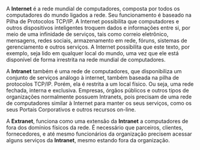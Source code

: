 A **Internet** é a rede mundial de computadores, composta por todos os computadores do mundo ligados a rede. Seu funcionamento é baseado na Pilha de Protocolos TCP/IP. A Internet possibilita que computadores e outros dispositivos inteligentes troquem dados e informações entre si, por meio de uma infinidade de serviços, tais como correio eletrônico, mensagens, redes sociais, armazenamento em rede, fóruns, sistemas de gerenciamento e outros serviços. A Internet possibilita que este texto, por exemplo, seja lido em qualquer local do mundo, uma vez que ele está disponível de forma irrestrita na rede mundial de computadores.

A **Intranet** também é uma rede de computadores, que disponibiliza um conjunto de serviços análogo à internet, também baseada na pilha de protocolos TCP/IP. Porém, ela é restrita a um local físico. Ou seja, uma rede fechada, interna e exclusiva. Empresas, órgãos públicos e outros tipos de organizações normalmente possuem Intranets, pois precisam de uma rede de computadores similar à Internet para manter os seus serviços, como os seus Portais Corporativos e outros recursos on-line.

A **Extranet**, funciona como uma extensão da **Intranet** a computadores de fora dos domínios físicos da rede. É necessário que parceiros, clientes, fornecedores, e até mesmo funcionários da organização precisem acessar alguns serviços da **Intranet**, mesmo estando fora da organização.